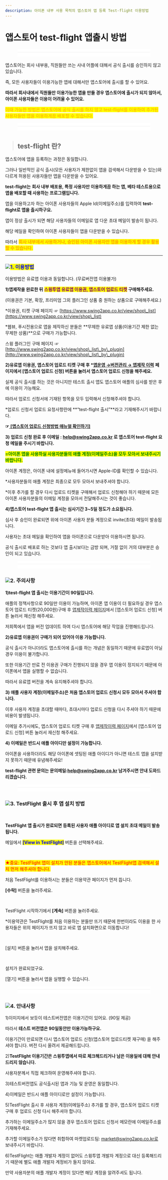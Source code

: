 ```yaml
---
description: 아이폰 내부 사용 목적의 앱스토어 앱 등록 Test-flight 이용방법
---
```


# 앱스토어 test-flight 앱출시 방법

<figure><img src="../../.gitbook/assets/구분선 (1).PNG" alt=""><figcaption></figcaption></figure>

앱스토어는 회사 내부용, 직원들만 쓰는 사내 어플에 대해서 공식 출시를 승인하지 않고 있습니다.

즉, 모든 사용자들이 이용가능한 앱에 대해서만 앱스토어에 출시를 할 수 있어요.

**따라서 회사내에서 직원들만 이용가능한 앱을 만들 경우 앱스토어에 출시가 되지 않아서, 아이폰 사용자들은 이용이 어려울 수 있어요.**

<mark style="color:orange;">이때 가능한 방법은 앱스토어에 공식 출시를 하지 않고 test-flight를 이용하여 추가된 사용자들만 앱을 이용하게끔 배포할 수 있습니다.</mark>

<figure><img src="../../.gitbook/assets/구분선 (1).PNG" alt=""><figcaption></figcaption></figure>

> ## **test-flight 란?**

앱스토어에 앱을 등록하는 과정은 동일합니다.

그러나 일반적인 공식 출시(모든 사용자가 제한없이 앱을 검색해서 다운받을 수 있는)와 다르게 허용된 사용자들만 앱을 다운받을 수 있어요.&#x20;

**test-flight는** **회사 내부 배포용, 특정 사용자만 이용하게끔 하는 앱, 베타 테스트용으로 앱을 배포할 때 사용하는 프로그램입니다.**

앱을 이용하고자 하는 아이폰 사용자들의 Apple Id(이메일주소)를 입력하여 **test-flight로 앱을 출시하구요.**&#x20;

앱이 정상 출시가 되면 해당 사용자들의 이메일로 앱 다운 초대 메일이 발송이 됩니다.&#x20;

해당 메일을 확인하여 아이폰 사용자들이 앱을 다운받을 수 있습니다.&#x20;

따라서 <mark style="color:orange;">**회사 내부에서 사용하거나, 승인된 아이폰 사용자만 앱을 이용하게 할 경우 활용할 수 있습니다.**</mark>&#x20;

***

### ![](https://wp.swing2app.co.kr/wp-content/uploads/2020/04/%EB%8B%A8%EB%9D%BD1-1.png)<mark style="color:blue;">**1. 이용방법**</mark>

이용방법은 유료앱 이용과 동일합니다. (무료버전앱 이용불가)

**1)앱제작을 완료한 뒤 **<mark style="color:purple;">**스윙투앱 유료앱 이용권, 앱스토어 업로드 티켓**</mark>** 구매해주세요.**

(이용권은 기본, 확장, 프리미엄 그외 플러그인 상품 중 원하는 상품으로 구매해주세요.)

\*이용권, 티켓 구매 페이지 ☞ [https://www.swing2app.co.kr/view/shop\_list](https://www.swing2app.co.kr/view/shop\_list)

\*웹뷰, 푸시전용으로 앱을 제작하신 분들은 **무제한 유료앱 상품(이용기간 제한 없는 무제한 상품)**으로 구매가 가능합니다.

스윙 플러그인 구매 페이지 ☞ [http://www.swing2app.co.kr/view/shop\_list\_by\_plugin](http://www.swing2app.co.kr/view/shop\_list\_by\_plugin)



**2)유료앱 이용권, 앱스토어 업로드 티켓 구매 후 \***[**앱운영 →버전관리 → 앱제작 이력**](http://www.swing2app.co.kr/view/app\_work\_history) **페이지에서 \[앱스토어 업로드 신청] 버튼을 눌러서 앱스토어 업로드 신청을 해주세요.**

실제 공식 출시를 하는 것은 아니지만 테스트 출시 앱도 앱스토어 애플의 심사를 받은 후에 이용이 가능해요.

따라서 업로드 신청서에 기재된 항목을 모두 입력해서 신청해주셔야 합니다.

\*업로드 신청서 업로드 요청사항란에 **“test-flight 출시”**라고 기재해주시기 바랍니다.&#x20;

**☞**[ **\[앱스토어 업로드 신청방법 매뉴얼 확인하기\]**](../../manual/appmanage/version/appstore-upload.md)



**3) 업로드 신청 완료 후 이메일 : help@swing2app.co.kr 로 앱스토어 test-flight 요청 메일을 주시기 바랍니다.**

<mark style="color:green;">**=아이폰 앱을 사용하실 사용자분들의 애플 계정(이메일주소)을 모두 모아서 보내주시기 바랍니다.**</mark>

아이폰 계정은, 아이폰 내에 설정메뉴에 들어가시면 Apple-ID를 확인할 수 있습니다.

\*사용자분들의 애플 계정은 최종으로 모두 모아서 보내주셔야 합니다.

\*이후 추가를 할 경우 다시 업로드 티켓을 구매해서 업로드 신청해야 하기 때문에 모든 아이폰 사용자분들의 이메일 계정을 모아서 전달해주시는 것이 좋습니다.



**4)앱스토어 test-flight 앱 출시는 심사기간 3\~5일 정도가 소요됩니다.**

심사 후 승인이 완료되면 위에 아이폰 사용자 분들 계정으로 invite(초대) 메일이 발송됩니다.

사용자는 초대 메일을 확인하여 앱을 아이폰으로 다운받아 이용하시면 됩니다.

공식 출시로 배포로 하는 것보다 앱 출시보다는 금방 되며, 거절 없이 거의 대부분은 승인이 되고 있습니다.

<figure><img src="../../.gitbook/assets/구분선 (1).PNG" alt=""><figcaption></figcaption></figure>

### ![](https://wp.swing2app.co.kr/wp-content/uploads/2020/04/%EB%8B%A8%EB%9D%BD1-1.png)2. 주의사항&#x20;

**1)test-flight 앱 출시는 이용기간이 90일입니다.**

애플의 정책사항으로 90일만 이용이 가능하며, 아이폰 앱 이용이 더 필요하실 경우 앱스토어 업로드 티켓(20,000원)구매 후 [앱제작이력 페이지](http://www.swing2app.co.kr/view/app\_work\_history)에서 \[앱스토어 업로드 신청] 버튼 눌러서 재신청 해주세요.

저희쪽에서 앱을 버전 업데이트 하여 다시 앱스토어에 해당 작업을 진행해드립니다.&#x20;

**2)유료앱 이용권이 구매가 되어 있어야 이용 가능합니다.**

공식 출시가 아니더라도 앱스토어에 출시를 하는 개념은 동일하기 때문에 유료앱이 아닐 경우 이용이 불가합니다.

또한 이용기간 만료 전 이용권 구매가 진행되지 않을 경우 앱 이용이 정지되기 때문에 아이폰에서 앱을 실행할 수 없습니다.

따라서 유료앱 버전을 계속 유지해주셔야 합니다.

**3) 애플 사용자 계정(이메일주소)은 처음 앱스토어 업로드 신청시 모두 모아서 주셔야 합니다.**

이후 사용자 계정을 초대할 때마다, 초대시마다 업로드 신청을 다시 주셔야 하기 때문에 비용이 발생됩니다.

이메일 추가시에도, 앱스토어 업로드 티켓 구매 후 [앱제작이력 페이지](http://www.swing2app.co.kr/view/app\_work\_history)에서 \[앱스토어 업로드 신청] 버튼 눌러서 재신청 해주세요.&#x20;

**4) 이메일은 반드시 애플 아이디만 설정이 가능합니다.**

아이폰을 사용하더라도 해당 아이폰에 셋팅된 애플 아이디가 아니면 테스트 앱을 설치받지 못하기 때문에 유념해주세요!

**test-flight 관련 문의는 문의메일:help@swing2app.co.kr  남겨주시면 안내 도와드리겠습니다.**&#x20;

<figure><img src="../../.gitbook/assets/구분선 (1).PNG" alt=""><figcaption></figcaption></figure>

### ![](https://wp.swing2app.co.kr/wp-content/uploads/2020/04/%EB%8B%A8%EB%9D%BD1-1.png)3. TestFlight 출시 후 앱 설치 방법

<div align="left">

<img src="https://wp.swing2app.co.kr/wp-content/uploads/2018/09/%ED%85%8C%EC%8A%A4%ED%8A%B8%ED%94%8C%EB%9D%BC%EC%9D%B4%ED%8A%B81.png" alt="">

</div>

**TestFlight 앱 출시가 완료되면 등록된 사용자 애플 아이디로 앱 설치 초대 메일이 발송됩니다.**

메일에서 <mark style="color:blue;">**\[View in TestFlight]**</mark> 버튼을 선택해주세요.



<div align="left">

<img src="https://wp.swing2app.co.kr/wp-content/uploads/2018/09/%ED%85%8C%EC%8A%A4%ED%8A%B8%ED%94%8C%EB%9D%BC%EC%9D%B4%ED%8A%B82.png" alt="">

</div>

<mark style="color:red;">★중요: TestFlight 앱이 설치가 안된 분들은 앱스토어에서 TestFlight앱 검색해서 설치 먼저 해주셔야 합니다.</mark>

처음 TestFlight를 이용하시는 분들은 이용약관 페이지가 먼저 뜹니다.

**\[수락]** 버튼을 눌러주세요.



<div align="left">

<img src="https://wp.swing2app.co.kr/wp-content/uploads/2018/09/%ED%85%8C%EC%8A%A4%ED%8A%B8%ED%94%8C%EB%9D%BC%EC%9D%B4%ED%8A%B83.png" alt="">

</div>

TestFlight 시작하기에서 **\[계속]** 버튼을 눌러주세요.

\*이용약관은 TestFlight를 처음 이용하는 분들만 뜨기 때문에 한번이라도 이용을 한 사용자들은 위의 페이지가 뜨지 않고 바로 앱 설치화면으로 이동합니다!

<div align="left">

<img src="https://wp.swing2app.co.kr/wp-content/uploads/2018/09/%ED%85%8C%EC%8A%A4%ED%8A%B8%ED%94%8C%EB%9D%BC%EC%9D%B4%ED%8A%B84.png" alt="">

</div>

\[설치] 버튼을 눌러서 앱을 설치해주세요.



<div align="left">

<img src="https://wp.swing2app.co.kr/wp-content/uploads/2018/09/%ED%85%8C%EC%8A%A4%ED%8A%B8%ED%94%8C%EB%9D%BC%EC%9D%B4%ED%8A%B85.png" alt="">

</div>

설치가 완료되었구요.

\[열기] 버튼을 눌러서 앱을 실행할 수 있습니다.

<figure><img src="../../.gitbook/assets/구분선 (1).PNG" alt=""><figcaption></figcaption></figure>

### ![](https://wp.swing2app.co.kr/wp-content/uploads/2020/04/%EB%8B%A8%EB%9D%BD1-1.png)4. 안내사항

1\)이미지에서 보듯이 테스트버전앱은 이용기간이 있어요. (90일 제공)&#x20;

따라서 **테스트 버전앱은 90일동안만 이용가능하구요.**

이용기간이 만료되면 다시 앱스토어 업로드 신청(앱스토어 업로드티켓 재구매) 을 해주셔야 합니다. 버전 다시 올려서 제공해드립니다.

2\)**TestFlight 이용기간은 스윙투앱에서 따로 체크해드리거나 남은 이용일에 대해 안내드리지 않습니다.**

사용자분께서 직접 체크하여 운영해주셔야 합니다.&#x20;

3\)테스트버전앱도 공식출시된 앱과 기능 및 운영은 동일합니다.

4\)이메일은 반드시 애플 아이디로만 설정이 가능합니다.

5\)TestFlight 출시 후 사용자 계정(이메일주소) 추가를 할 경우, 앱스토어 업로드 티켓 구매 후 업로드 신청 다시 해주셔야 합니다.

추가하는 이메일주소가 많지 않을 경우 앱스토어 업로드 신청서 메모란에 이메일주소를 기재해주세요.

추가할 이메일주소가 많다면 취합하여 마켓업로드팀: market@swing2app.co.kr로 보내주시기 바랍니다.&#x20;

6\)TestFlight는 애플 개발자 계정이 없어도 스윙투앱 개발자 계정으로 대신 등록해드리기 때문에 별도 애플 개발자 계정비가 들지 않아요.

만약 사용자분의 애플 개발자 계정이 있다면 해당 계정을 알려주셔도 됩니다.&#x20;

